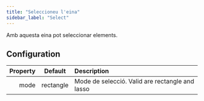 ```yaml
---
title: "Seleccioneu l'eina"
sidebar_label: "Select"
---
```



Amb aquesta eina pot seleccionar elements.

## Configuration

| Property |  Default  | Description                                     |
| --------:|:---------:|:----------------------------------------------- |
|     mode | rectangle | Mode de selecció. Valid are rectangle and lasso |
